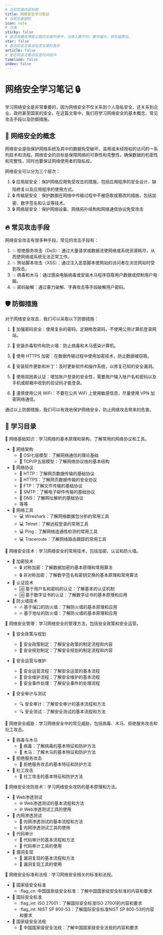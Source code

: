 ```yaml
---
# 当前页面内容标题
title: 网络安全学习笔记
# 当前页面图标
icon: note
# 分类
sticky: false
# 是否收藏在博客主题的文章列表中，当填入数字时，数字越大，排名越靠前。
star: false
# 是否将该文章添加至文章列表中
article: false
# 是否将该文章添加至时间线中
timeline: false
index: false
---
```


# 网络安全学习笔记 🔒

学习网络安全是非常重要的，因为网络安全不仅关系到个人隐私安全，还关系到企业、政府甚至国家的安全。在这篇文章中，我们将学习网络安全的基本概念、常见攻击手段以及防御措施。

## 📌 网络安全的概念

网络安全是指保护网络系统及其中的数据免受破坏、滥用或未经授权的访问的一系列技术和流程。网络安全的目标是保障网络的可靠性和完整性，确保数据的机密性和完整性，同时也要保证网络使用者的隐私权。

网络安全可以分为三个层次：

1. 🔒 应用层安全：保护网络应用免受攻击的措施，包括应用程序的安全设计、缺陷修复以及应用程序的使用方式。
2. 🔒 传输层安全：保护数据在网络中传输过程中不被窃取或篡改的措施，包括加密、数字签名和认证等技术。
3. 🔒 网络层安全：保护网络设备、网络拓扑结构和网络通信协议免受攻击

## 🔥 常见攻击手段

网络安全攻击有很多种手段，常见的攻击手段有：

1. 💥 拒绝服务攻击（DoS）：通过大量请求或数据流使网络或系统资源耗尽，从而使网络或系统无法正常工作。
2. 💥 跨站脚本攻击（XSS）：通过注入恶意脚本使网站的访问者在浏览网站时受到攻击。
3. 💥 病毒和木马：通过感染电脑病毒或安装木马程序窃取用户数据或控制用户电脑。
4. 💥 密码破解：通过暴力破解、字典攻击等手段破解用户密码。

## 🛡 防御措施

对于网络安全攻击，我们可以采取以下防御措施：

1. 🔐 加强密码安全：使用复杂的密码，定期修改密码，不使用公用计算机登录网站。
2. 🔐 安装杀毒软件和防火墙：防止病毒和木马感染计算机。
3. 🔐 使用 HTTPS 加密：在数据传输过程中使用加密技术，防止数据被窃取。

1. 🔐 安装软件更新和补丁：及时更新软件和操作系统，以修复已知的安全漏洞。
2. 🔐 使用双因素认证：增加账户登录的安全性，需要用户输入账户名和密码以及手机或邮箱中收到的验证码才能登录。
3. 🔐 谨慎使用公共 WiFi：不要在公共 WiFi 上使用敏感信息，尽量使用 VPN 加密网络通信。

通过以上防御措施，我们可以有效地保护网络安全，防止网络攻击带来的危害。

## :card_index: 学习目录

:closed_lock_with_key: 网络基础知识：学习网络的基本原理和架构，了解常用的网络协议和工具。

- :key: 网络架构
  - :triangular_ruler: OSI七层模型：了解网络通信的理论基础
  - :triangular_ruler: TCP/IP五层模型：了解网络协议栈的基本结构
- :key: 网络协议
  - :email: HTTP：了解网页数据传输的基础协议
  - :email: HTTPS：了解网页数据传输的安全协议
  - :email: FTP：了解文件传输的基础协议
  - :email: SMTP：了解电子邮件传输的基础协议
  - :email: DNS：了解网址解析的基础协议
  - 等等
- :key: 网络工具
  - :computer: Wireshark：了解网络数据包分析的常用工具
  - :computer: Telnet：了解远程登录的常用工具
  - :computer: Ping：了解网络连通性检测的常用工具
  - :computer: Traceroute：了解网络路由跟踪的常用工具

:closed_lock_with_key: 网络安全技术：学习网络安全的常用技术，包括加密、认证和防火墙。

- :key: 加密技术
  - :lock: 对称加密：了解数据加密的基本原理和常用算法
  - :lock: 非对称加密：了解数字签名和密钥交换的基本原理和常用算法
- :key: 认证技术
  - :id: 基于用户名和密码的认证：了解基本的认证机制
  - :id: 基于数字证书的认证：了解数字证书的基本原理和应用
- :key: 防火墙技术
  - :fire: 基于端口的防火墙：了解防火墙的基本原理和应用
  - :fire: 基于地址的防火墙：了解防火墙的基本原理和应用

:closed_lock_with_key: 网络安全管理：学习网络安全的管理方法，包括安全政策和安全运营。

- :key: 安全政策与规划
  - :scroll: 安全政策制定：了解安全政策的制定流程和内容
  - :scroll: 安全规划制定：了解安全规划的制定流程和内容

- :key: 安全运营与维护
  - :wrench: 安全运营流程：了解安全运营的基本流程
  - :wrench: 安全维护流程：了解安全维护的基本流程
  - :wrench: 安全事件处理：了解安全事件的处理流程
- :key: 安全审计与测试
  - :mag: 安全审计：了解安全审计的基本流程和方法
  - :mag: 安全测试：了解安全测试的基本流程和方法

:closed_lock_with_key: 网络安全威胁：学习网络安全中的常见威胁，包括病毒、木马、拒绝服务攻击和社工攻击。

- :key: 病毒与木马
  - :microbe: 病毒：了解病毒的基本特征和防护方法
  - :microbe: 木马：了解木马的基本特征和防护方法
- :key: 拒绝服务攻击
  - :anger: 拒绝服务攻击的基本特征和防护方法
- :key: 社工攻击
  - :bust_in_silhouette: 社工攻击的基本特征和防护方法

:closed_lock_with_key: 网络安全攻防技术：学习网络安全攻防的基本原理和方法。
- :key: Web渗透测试
  - :globe_with_meridians: Web渗透测试的基本流程和方法
  - :globe_with_meridians: Web渗透测试工具的使用
- :key: 内网渗透测试
  - :office: 内网渗透测试的基本流程和方法
  - :office: 内网渗透测试工具的使用
- :key: 代码审计
  - :page_with_curl: 代码审计的基本流程和方法
  - :page_with_curl: 代码审计工具的使用
- :key: 漏洞复现
  - :rotating_light: 漏洞复现的基本流程和方法
  - :rotating_light: 漏洞复现工具的使用

:closed_lock_with_key: 网络安全标准和法规：学习网络安全相关的标准和法规。

- :key: 国家级安全标准
  - :flag_cn: 中国国家级安全标准：了解中国国家级安全标准的内容和要求
- :key: 国际安全标准
  - :flag_int: ISO 27001：了解国际安全标准ISO 27001的内容和要求
  - :flag_int: NIST SP 800-53：了解国际安全标准NIST SP 800-53的内容和要求
- :key: 国家级安全法规
  - :cop: 中国国家级安全法规：了解中国国家级安全法规的内容和要求
